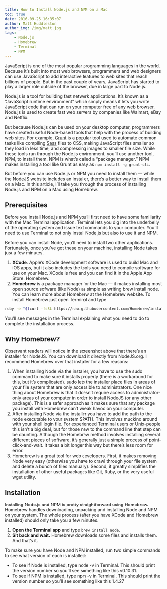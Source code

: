 ```yaml
---
title: How to Install Node.js and NPM on a Mac
toc: true
date: 2016-09-25 16:35:07
author: Matt Huddleston
author_img: /img/matt.jpg
tags:
    - Node.js
    - Homebrew
    - Terminal
    - NPM
---
```

JavaScript is one of the most popular programming languages in the world. Because it’s built into most web browsers, programmers and web designers can use JavaScript to add interactive<!-- more --> features to web sites that reach billions of people. But in the past couple of years, JavaScript has started to play a larger role outside of the browser, due in large part to Node.js.

Node.js is a tool for building fast network applications. It’s known as a “JavaScript runtime environment” which simply means it lets you write JavaScript code that can run on your computer free of any web browser. Node.js is used to create fast web servers by companies like Walmart, eBay and Netflix.

But because Node.js can be used on your desktop computer, programmers have created useful Node-based tools that help with the process of building web sites. For example, [Grunt](http://gruntjs.com/) is a popular tool used to automate common tasks like compiling [Sass](http://sass-lang.com/) files to CSS, making JavaScript files smaller so they load in less time, and compressing images to smaller file size. While these tools run through the Node.js environment, you’ll use another tool, NPM, to install them. NPM is what’s called a “package manager.” NPM makes installing a tool like Grunt as easy as `npm install -g grunt-cli`.

But before you can use Node.js or NPM you need to install them — while the NodeJS website includes an installer, there’s a better way to install them on a Mac. In this article, I’ll take you through the process of installing Node.js and NPM on a Mac using Homebrew.

## Prerequisites

Before you install Node.js and NPM you’ll first need to have some familiarity with the Mac Terminal application. Terminal lets you dig into the underbelly of the operating system and issue text commands to your computer. You’ll need to use Terminal to not only install Node.js but also to use it and NPM.

Before you can install Node, you’ll need to install two other applications. Fortunately, once you’ve got these on your machine, installing Node takes just a few minutes.

1. **XCode**. Apple’s XCode development software is used to build Mac and iOS apps, but it also includes the tools you need to compile software for use on your Mac. XCode is free and you can find it in the Apple App Store.
Homebrew.
2. **Homebrew** is a package manager for the Mac — it makes installing most open source sofware (like Node) as simple as writing brew install node. You can learn more about Homebrew at the Homebrew website. To install Homebrew just open Terminal and type

```sh
ruby -e "$(curl -fsSL https://raw.githubusercontent.com/Homebrew/install/master/install)"
```
You’ll see messages in the Terminal explaining what you need to do to complete the installation process.

## Why Homebrew?

Observant readers will notice in the screenshot above that there’s an installer for NodeJS. You can download it directly from NodeJS.org. I recommend Homebrew over that installer for a few reasons:

1. When installing Node via the installer, you have to use the sudo command to make sure it installs properly (there is a workaround for this, but it’s complicated). sudo lets the installer place files in areas of your file system that are only accessible to administrators. One nice thing about Homebrew is that it doesn’t require access to administrator-only areas of your computer in order to install NodeJS (or any other package). This is a safer approach as it makes sure that any package you install with Homebrew can’t wreak havoc on your computer.
2. After installing Node via the installer you have to add the path to the node executable to your system $PATH. This involves mucking around with your shell login file. For experienced Terminal users or Unix-people this isn’t a big deal, but for those new to the command line that step can be daunting. Although the Homebrew method involves installing several different pieces of software, it’s generally just a simple process of point-click-and-wait. It takes a bit longer this way but there’s less room for error.
3. Homebrew is a great tool for web developers. First, it makes removing Node very easy (otherwise you have to crawl through your file system and delete a bunch of files manually). Second, it greatly simplifies the installation of other useful packages like Git, Ruby, or the very useful wget utility.

## Installation

Installing Node.js and NPM is pretty straightforward using Homebrew. Homebrew handles downloading, unpacking and installing Node and NPM on your system. The whole process (after you have XCode and Homebrew installed) should only take you a few minutes.

1. **Open the Terminal app** and type `brew install node`.
2. **Sit back and wait.** Homebrew downloads some files and installs them. And that’s it.

To make sure you have Node and NPM installed, run two simple commands to see what version of each is installed:

* To see if Node is installed, type node -v in Terminal. This should print the version number so you’ll see something like this v0.10.31.
* To see if NPM is installed, type npm -v in Terminal. This should print the version number so you’ll see something like this 1.4.27